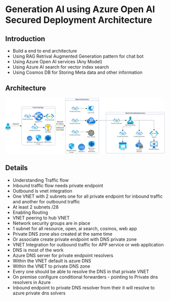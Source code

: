 # Generation AI using Azure Open AI Secured Deployment Architecture

## Introduction

- Build a end to end architecture
- Using RAG Retrival Augmented Generation pattern for chat bot
- Using Azure Open AI services (Any Model)
- Using Azure AI search for vector index search
- Using Cosmos DB for Storing Meta data and other information

## Architecture

![info](https://github.com/balakreshnan/Samples2024/blob/main/AOAI/images/aoaisolprivateendpoint.jpg 'RagChat')

## Details

- Understanding Traffic flow
- Inbound traffic flow needs private endpoint
- Outbound is vnet integration
- One VNET with 2 subnets one for all private endpoint for inbound traffic and another for outbound traffic
- At least 2 subnets /28
- Enabling Routing
- VNET peering to hub VNET
- Network security groups are in place
- 1 subnet for all resource, open, ai search, cosmos, web app
- Private DNS zone also created at the same time
- Or associate create private endpoint with DNS private zone
- VNET Integration for outbound traffic for APP service or web application
- DNS is most of the work
- Azure DNS server for private endpoint resolvers
- Within the VNET default is azure DNS 
- Within the VNET to private DNS zone
- Every one should be able to resolve the DNS in that private VNET
- On premise configure conditional forwarders - pointing to Private dns resolvers in Azure
- Inbound endpoint to private DNS resolver from their it will resolve to azure private dns solvers
